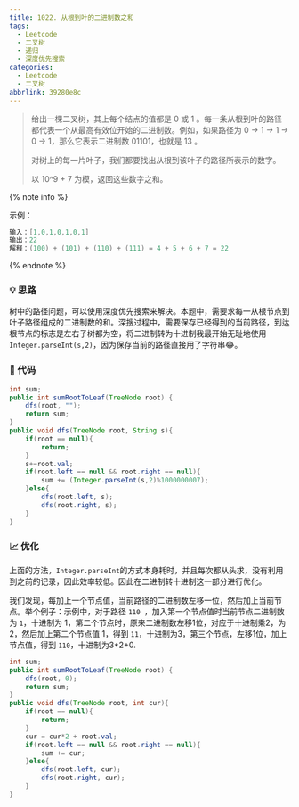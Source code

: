 ```yaml
---
title: 1022. 从根到叶的二进制数之和
tags:
  - Leetcode
  - 二叉树
  - 递归
  - 深度优先搜索
categories:
  - Leetcode
  - 二叉树
abbrlink: 39280e8c
---
```


> 给出一棵二叉树，其上每个结点的值都是 0 或 1 。每一条从根到叶的路径都代表一个从最高有效位开始的二进制数。例如，如果路径为 0 -> 1 -> 1 -> 0 -> 1，那么它表示二进制数 01101，也就是 13 。
>
> 对树上的每一片叶子，我们都要找出从根到该叶子的路径所表示的数字。
>
> 以 10^9 + 7 为模，返回这些数字之和。

<!-- more -->

{% note info %}

示例：

```java
输入：[1,0,1,0,1,0,1]
输出：22
解释：(100) + (101) + (110) + (111) = 4 + 5 + 6 + 7 = 22
```

{% endnote %}

### 💡 思路

树中的路径问题，可以使用深度优先搜索来解决。本题中，需要求每一从根节点到叶子路径组成的二进制数的和。深搜过程中，需要保存已经得到的当前路径，到达根节点的标志是左右子树都为空，将二进制转为十进制我最开始无耻地使用 ` Integer.parseInt(s,2) `，因为保存当前的路径直接用了字符串😂。

### 🧾 代码

```java
int sum;
public int sumRootToLeaf(TreeNode root) {
    dfs(root, "");
    return sum;
}
public void dfs(TreeNode root, String s){
    if(root == null){
        return;
    }
    s+=root.val;
    if(root.left == null && root.right == null){
        sum += (Integer.parseInt(s,2)%1000000007);
    }else{
        dfs(root.left, s);
        dfs(root.right, s);
    }
}
```

### 📈 优化

上面的方法，` Integer.parseInt `的方式本身耗时，并且每次都从头求，没有利用到之前的记录，因此效率较低。因此在二进制转十进制这一部分进行优化。

我们发现，每加上一个节点值，当前路径的二进制数左移一位，然后加上当前节点。举个例子：示例中，对于路径 `110 `，加入第一个节点值时当前节点二进制数为 ` 1 `，十进制为 1，第二个节点时，原来二进制数左移1位，对应于十进制乘2，为2，然后加上第二个节点值 1，得到 ` 11 `，十进制为3，第三个节点，左移1位，加上节点值，得到 ` 110 `，十进制为3*2+0.

```java
int sum;
public int sumRootToLeaf(TreeNode root) {
    dfs(root, 0);
    return sum;
}
public void dfs(TreeNode root, int cur){
    if(root == null){
        return;
    }
    cur = cur*2 + root.val;
    if(root.left == null && root.right == null){
        sum += cur;
    }else{
        dfs(root.left, cur);
        dfs(root.right, cur);
    }
}
```